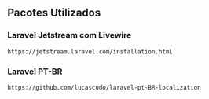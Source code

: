 ##

## Pacotes Utilizados
### Laravel Jetstream com Livewire
```
https://jetstream.laravel.com/installation.html
```

### Laravel PT-BR
```
https://github.com/lucascudo/laravel-pt-BR-localization
```